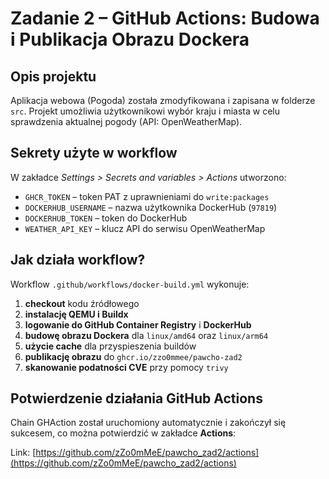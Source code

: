 # Zadanie 2 – GitHub Actions: Budowa i Publikacja Obrazu Dockera

## Opis projektu

Aplikacja webowa (Pogoda) została zmodyfikowana i zapisana w folderze `src`. Projekt umożliwia użytkownikowi wybór kraju i miasta w celu sprawdzenia aktualnej pogody (API: OpenWeatherMap).

## Sekrety użyte w workflow

W zakładce *Settings > Secrets and variables > Actions* utworzono:

- `GHCR_TOKEN` – token PAT z uprawnieniami do `write:packages`
- `DOCKERHUB_USERNAME` – nazwa użytkownika DockerHub (`97819`)
- `DOCKERHUB_TOKEN` – token do DockerHub
- `WEATHER_API_KEY` – klucz API do serwisu OpenWeatherMap

## Jak działa workflow?

Workflow `.github/workflows/docker-build.yml` wykonuje:

1. **checkout** kodu źródłowego
2. **instalację QEMU i Buildx**
3. **logowanie do GitHub Container Registry** i **DockerHub**
4. **budowę obrazu Dockera** dla `linux/amd64` oraz `linux/arm64`
5. **użycie cache** dla przyspieszenia buildów
6. **publikację obrazu** do `ghcr.io/zzo0mmee/pawcho-zad2`
7. **skanowanie podatności CVE** przy pomocy `trivy`

## Potwierdzenie działania GitHub Actions

Chain GHAction został uruchomiony automatycznie i zakończył się sukcesem, co można potwierdzić w zakładce **Actions**:

Link: [https://github.com/zZo0mMeE/pawcho_zad2/actions](https://github.com/zZo0mMeE/pawcho_zad2/actions)
